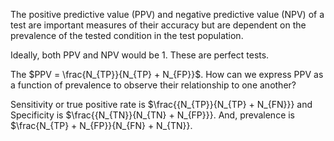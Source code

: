 

The positive predictive value (PPV) and negative predictive value (NPV) of a test are important measures of their accuracy but are dependent on the prevalence of the tested condition in the test population. 

Ideally, both PPV and NPV would be 1. These are perfect tests. 

The $PPV = \frac{N_{TP}}{N_{TP} + N_{FP}}$. How can we express PPV as a function of prevalence to observe their relationship to one another? 




Sensitivity or true positive rate is $\frac{{N_{TP}}{N_{TP} + N_{FN}}} and 
Specificity is $\frac{{N_{TN}}{N_{TN} + N_{FP}}}. And, prevalence is $\frac{N_{TP} + N_{FP}}{N_{FN} + N_{TN}}. 

